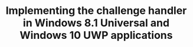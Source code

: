 ---
layout: tutorial
title: Implementing the challenge handler in Windows 8.1 Universal and Windows 10 UWP applications
breadcrumb_title: Windows 8.1 Universal and Windows 10 UWP
relevantTo: [windows]
---